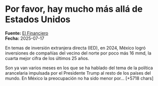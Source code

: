 # Por favor, hay mucho más allá de Estados Unidos

**Fuente:** [El Financiero](https://www.elfinanciero.com.mx/opinion/colaborador-invitado/2025/07/17/por-favor-hay-mucho-mas-alla-de-estados-unidos/)  
**Fecha:** 2025-07-17

En temas de inversión extranjera directa (IED), en 2024, México logró inversiones de compañías del vecino del norte por poco más 16 mmd, la cuarta mejor cifra de los últimos 25 años.

Son ya van varios meses en los que se ha hablado del tema de la política arancelaria impulsada por el Presidente Trump al resto de los países del mundo. En México la preocupación no ha sido menor por… [+5718 chars]
